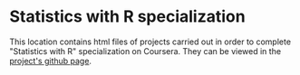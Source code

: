 # Statistics with R specialization

This location contains html files of projects carried out in order to complete "Statistics with R" specialization on Coursera. They can be viewed in the [project's github page](kushan-sth.github.io/statistics_with_R).
